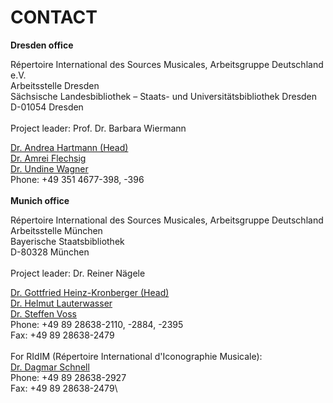 # CONTACT

**Dresden office**

Répertoire International des Sources Musicales, Arbeitsgruppe Deutschland e.V.\
Arbeitsstelle Dresden\
Sächsische Landesbibliothek – Staats- und Universitätsbibliothek Dresden\
D-01054 Dresden\
\
Project leader: Prof. Dr. Barbara Wiermann

[Dr. Andrea Hartmann (Head)](mailto:andrea.hartmann@slub-dresden.de)\
[Dr. Amrei Flechsig](mailto:amrei.flechsig@slub-dresden.de)\
[Dr. Undine Wagner](mailto:undine.wagner@t-online.de)  \
Phone: +49 351 4677-398, -396\
\
**Munich office**

Répertoire International des Sources Musicales, Arbeitsgruppe Deutschland\
Arbeitsstelle München\
Bayerische Staatsbibliothek\
D-80328 München\
\
Project leader: Dr. Reiner Nägele

[Dr. Gottfried Heinz-Kronberger (Head)](mailto:Gottfried.Heinz-Kronberger@bsb-muenchen.de)\
[Dr. Helmut Lauterwasser](mailto:helmut.lauterwasser@bsb-muenchen.de)\
[Dr. Steffen Voss](mailto:Steffen.Voss@bsb-muenchen.de)\
Phone: +49 89 28638-2110, -2884, -2395\
Fax: +49 89 28638-2479\
\
For RIdIM (Répertoire International d'Iconographie Musicale):\
[Dr. Dagmar Schnell](mailto:dagmar.schnell@bsb-muenchen.de)\
Phone: +49 89 28638-2927\
Fax: +49 89 28638-2479\
